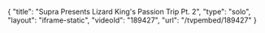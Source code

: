 {
    "title": "Supra Presents Lizard King's Passion Trip Pt. 2",
    "type": "solo",
    "layout": "iframe-static",
    "videoId": "189427",
    "url": "\/tvpembed\/189427"
}